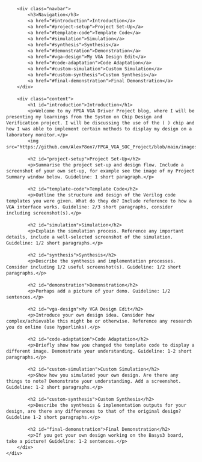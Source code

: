 
<html lang="en">
<head>
    <meta charset="UTF-8">
    <meta name="viewport" content="width=device-width, initial-scale=1.0">
    <title>FPGA VGA Driver Project Blog</title>
    <style>
        body {
            margin: 0;
            font-family: Arial, sans-serif;
        }
        .container {
            display: flex;
        }
        .navbar {
            width: 200px;
            background-color: #333;
            color: white;
            padding: 15px;
            height: 120vh;
              }
        .navbar a {
            display: block;
            color: white;
            text-decoration: none;
            padding: 10px 0;
        }
        .navbar a:hover {
            background-color: #575757;
        }
        .content {
            margin-left: 220px;
            padding: 20px;
        }
        h1, h2 {
            border-bottom: 2px solid #ddd;
            padding-bottom: 5px;
        }
    </style>
</head>
<body>
    <div class="container">
        
        <div class="navbar">
            <h3>Navigation</h3>
            <a href="#introduction">Introduction</a>
            <a href="#project-setup">Project Set-Up</a>
            <a href="#template-code">Template Code</a>
            <a href="#simulation">Simulation</a>
            <a href="#synthesis">Synthesis</a>
            <a href="#demonstration">Demonstration</a>
            <a href="#vga-design">My VGA Design Edit</a>
            <a href="#code-adaptation">Code Adaptation</a>
            <a href="#custom-simulation">Custom Simulation</a>
            <a href="#custom-synthesis">Custom Synthesis</a>
            <a href="#final-demonstration">Final Demonstration</a>
        </div>

        <div class="content">
            <h1 id="introduction">Introduction</h1>
            <p>Welcome to my FPGA VGA Driver Project blog, where I will be presenting my learnings from the System on Chip Design and Verification project. I will be discussing the use of the ( ) chip and how I was able to implement certain methods to display my design on a laboratory monitor.</p>
            <img src="https://github.com/AlexP8on7/FPGA_VGA_SOC_Project/blob/main/images/CodePt1.png">

            <h2 id="project-setup">Project Set-Up</h2>
            <p>Summarise the project set-up and design flow. Include a screenshot of your own set-up, for example see the image of my Project Summary window below. Guideline: 1 short paragraph.</p>

            <h2 id="template-code">Template Code</h2>
            <p>Outline the structure and design of the Verilog code templates you were given. What do they do? Include reference to how a VGA interface works. Guideline: 2/3 short paragraphs, consider including screenshot(s).</p>

            <h2 id="simulation">Simulation</h2>
            <p>Explain the simulation process. Reference any important details, include a well-selected screenshot of the simulation. Guideline: 1/2 short paragraphs.</p>

            <h2 id="synthesis">Synthesis</h2>
            <p>Describe the synthesis and implementation processes. Consider including 1/2 useful screenshot(s). Guideline: 1/2 short paragraphs.</p>

            <h2 id="demonstration">Demonstration</h2>
            <p>Perhaps add a picture of your demo. Guideline: 1/2 sentences.</p>

            <h2 id="vga-design">My VGA Design Edit</h2>
            <p>Introduce your own design idea. Consider how complex/achievable this might be or otherwise. Reference any research you do online (use hyperlinks).</p>

            <h2 id="code-adaptation">Code Adaptation</h2>
            <p>Briefly show how you changed the template code to display a different image. Demonstrate your understanding. Guideline: 1-2 short paragraphs.</p>

            <h2 id="custom-simulation">Custom Simulation</h2>
            <p>Show how you simulated your own design. Are there any things to note? Demonstrate your understanding. Add a screenshot. Guideline: 1-2 short paragraphs.</p>

            <h2 id="custom-synthesis">Custom Synthesis</h2>
            <p>Describe the synthesis & implementation outputs for your design, are there any differences to that of the original design? Guideline 1-2 short paragraphs.</p>

            <h2 id="final-demonstration">Final Demonstration</h2>
            <p>If you get your own design working on the Basys3 board, take a picture! Guideline: 1-2 sentences.</p>
        </div>
    </div>
</body>
</html>
